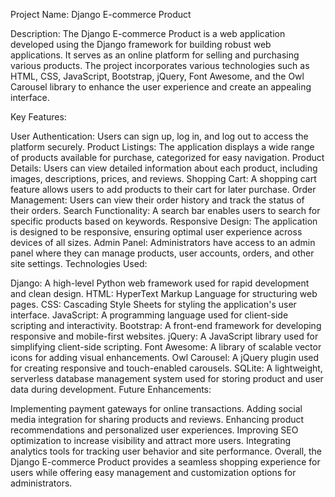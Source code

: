 Project Name: Django E-commerce Product

Description:
The Django E-commerce Product is a web application developed using the Django framework for building robust web applications. It serves as an online platform for selling and purchasing various products. The project incorporates various technologies such as HTML, CSS, JavaScript, Bootstrap, jQuery, Font Awesome, and the Owl Carousel library to enhance the user experience and create an appealing interface.

Key Features:

User Authentication: Users can sign up, log in, and log out to access the platform securely.
Product Listings: The application displays a wide range of products available for purchase, categorized for easy navigation.
Product Details: Users can view detailed information about each product, including images, descriptions, prices, and reviews.
Shopping Cart: A shopping cart feature allows users to add products to their cart for later purchase.
Order Management: Users can view their order history and track the status of their orders.
Search Functionality: A search bar enables users to search for specific products based on keywords.
Responsive Design: The application is designed to be responsive, ensuring optimal user experience across devices of all sizes.
Admin Panel: Administrators have access to an admin panel where they can manage products, user accounts, orders, and other site settings.
Technologies Used:

Django: A high-level Python web framework used for rapid development and clean design.
HTML: HyperText Markup Language for structuring web pages.
CSS: Cascading Style Sheets for styling the application's user interface.
JavaScript: A programming language used for client-side scripting and interactivity.
Bootstrap: A front-end framework for developing responsive and mobile-first websites.
jQuery: A JavaScript library used for simplifying client-side scripting.
Font Awesome: A library of scalable vector icons for adding visual enhancements.
Owl Carousel: A jQuery plugin used for creating responsive and touch-enabled carousels.
SQLite: A lightweight, serverless database management system used for storing product and user data during development.
Future Enhancements:

Implementing payment gateways for online transactions.
Adding social media integration for sharing products and reviews.
Enhancing product recommendations and personalized user experiences.
Improving SEO optimization to increase visibility and attract more users.
Integrating analytics tools for tracking user behavior and site performance.
Overall, the Django E-commerce Product provides a seamless shopping experience for users while offering easy management and customization options for administrators.
